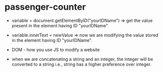 # passenger-counter
- variable = document.getElementByID("yourIDName") => get the value present in the element having ID "yourIDName"

- variable.innerText = newValue => now we are modifying the value stored in the element having ID "yourIDName".

- DOM - how you use JS to modify a website

- when we are concatenating a string and an integer, the integer will be converted to a string i.e., string has a higher preference over integer.
